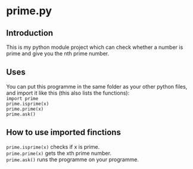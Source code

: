 # prime.py
## Introduction
This is my python module project which can check whether a number is prime and give you the nth prime number.
## Uses
You can put this programme in the same folder as your other python files, and import it like this (this also lists the functions):<br/>
``import prime``<br/>
``prime.isprime(x)``<br/>
``prime.prime(x)``<br/>
``prime.ask()``<br/>
## How to use imported finctions
``prime.isprime(x)`` checks if x is prime.<br/>
``prime.prime(x)`` gets the xth prime number.<br/>
``prime.ask()`` runs the programme on your programme.
